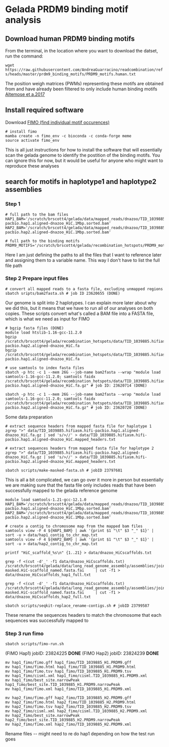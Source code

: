 # Gelada PRDM9 binding motif analysis

## Download human PRDM9 binding motifs

From the terminal, in the location where you want to download the datset, run the command:

```wget https://raw.githubusercontent.com/AndreaGuarracino/readcombination/refs/heads/master/prdm9_binding_motifs/PRDM9_motifs.human.txt```

The position weigh matrices (PWMs) representing these motifs are obtained from and have already been filtered to only include human binding motifs [Altemose et a.2017](https://elifesciences.org/articles/28383)

## Install required software
Download [FIMO (find individual motif occurences)](https://meme-suite.org/meme/doc/fimo.html)

```shell
# install fimo
mamba create -n fimo_env -c bioconda -c conda-forge meme
source activate fimo_env

```
This is all just instructions for how to install the software that will essentially scan the gelada genome to identify the postition of the binding motifs. You can ignore this for now, but it would be useful for anyone who might want to reproduce these analyses

## search for motifs in haplotype1 and haplotype2 assemblies 

### Step 1 

``` shell 
# full path to the bam files
HAP1_BAM='/scratch/brscott4/gelada/data/mapped_reads/dnazoo/TID_1039885.hifiasm.hifi-pacbio.hap1.aligned-dnazoo_HiC.1Mbp.sorted.bam'
HAP2_BAM='/scratch/brscott4/gelada/data/mapped_reads/dnazoo/TID_1039885.hifiasm.hifi-pacbio.hap2.aligned-dnazoo_HiC.1Mbp.sorted.bam'

# full path to the binding motifs
PRDM9_MOTIFS='/scratch/brscott4/gelada/recombination_hotspots/PRDM9_motifs.human.txt'
```
Here I am just defining the paths to all the files that I want to reference later and assigning them to a variable name. This way I don't have to list the full file path

### Step 2 Prepare input files

```shell
# convert all mapped reads to a fasta file, excluding unmapped regions
sbatch sripts/bam2fasta.sh # job ID 23620655 (DONE)
```
Our genome is split into 2 haplotypes. I can explain more later about why we did this, but it means that we have to run all of our analyses on both copies. These scripts convert what's called a BAM file into a FASTA file, which is what we need as input for FIMO

```shell
# bgzip fasta files (DONE)
module load htslib-1.16-gcc-11.2.0
bgzip /scratch/brscott4/gelada/recombination_hotspots/data/TID_1039885.hifiasm.hifi-pacbio.hap2.aligned-dnazoo_HiC.fa
bgzip /scratch/brscott4/gelada/recombination_hotspots/data/TID_1039885.hifiasm.hifi-pacbio.hap1.aligned-dnazoo_HiC.fa

# use samtools to index fasta files
sbatch -p htc -c 1 --mem 26G --job-name bam2fasta --wrap "module load samtools-1.16-gcc-11.2.0; samtools faidx /scratch/brscott4/gelada/recombination_hotspots/data/TID_1039885.hifiasm.hifi-pacbio.hap1.aligned-dnazoo_HiC.fa.gz" # job ID: 23620714 (DONE)

sbatch -p htc -c 1 --mem 26G --job-name bam2fasta --wrap "module load samtools-1.16-gcc-11.2.0; samtools faidx /scratch/brscott4/gelada/recombination_hotspots/data/TID_1039885.hifiasm.hifi-pacbio.hap2.aligned-dnazoo_HiC.fa.gz" # job ID: 23620720 (DONE)
```
Some data preparation

```shell
# extract sequence headers from mapped fasta file for haplotype 1
zgrep ">" data/TID_1039885.hifiasm.hifi-pacbio.hap1.aligned-dnazoo_HiC.fa.gz | sed 's/>//' > data/TID_1039885.hifiasm.hifi-pacbio.hap1.aligned-dnazoo_HiC.mapped_headers.txt

# extract sequences headers from mapped fasta file for haplotype 2
zgrep ">" data/TID_1039885.hifiasm.hifi-pacbio.hap2.aligned-dnazoo_HiC.fa.gz | sed 's/>//' > data/TID_1039885.hifiasm.hifi-pacbio.hap2.aligned-dnazoo_HiC.mapped_headers.txt
```

```shell
sbatch scripts/make-masked-fasta.sh # jobID 23797681
```
This is all a bit complicated, we can go over it more in person but essentially we are making sure that the fasta file only includes reads that have been successfully mapped to the gelada reference genome

```shell
module load samtools-1.21-gcc-12.1.0
HAP1_BAM='/scratch/brscott4/gelada/data/mapped_reads/dnazoo/TID_1039885.hifiasm.hifi-pacbio.hap1.aligned-dnazoo_HiC.1Mbp.sorted.bam'
HAP2_BAM='/scratch/brscott4/gelada/data/mapped_reads/dnazoo/TID_1039885.hifiasm.hifi-pacbio.hap2.aligned-dnazoo_HiC.1Mbp.sorted.bam'

# create a contig to chromosome map from the mapped bam files
samtools view -F 4 ${HAP1_BAM} | awk '{print $1 "\t" $3 "_" $1}' | sort -u > data/hap1_contig_to_chr_map.txt
samtools view -F 4 ${HAP2_BAM} | awk '{print $1 "\t" $3 "_" $1}' | sort -u > data/hap2_contig_to_chr_map.txt
```

```shell
printf "HiC_scaffold_%s\n" {1..21} > data/dnazoo_HiCscaffolds.txt

grep -f <(cut -d'_' -f1 data/dnazoo_HiCscaffolds.txt)     /scratch/brscott4/gelada/data/long_read_genome_assembly/assemblies/joint_pacbio_ont/TID_1039885.hap1.p_ctg.dnazoo-masked.HiC-scaffold_named.fasta.fai     | cut -f1 > data/dnazoo_HiCscaffolds_hap1_full.txt

grep -f <(cut -d'_' -f1 data/dnazoo_HiCscaffolds.txt)     /scratch/brscott4/gelada/data/long_read_genome_assembly/assemblies/joint_pacbio_ont/TID_1039885.hap2.p_ctg.dnazoo-masked.HiC-scaffold_named.fasta.fai     | cut -f1 > data/dnazoo_HiCscaffolds_hap2_full.txt

sbatch scripts/seqkit-replace_rename-contigs.sh # jobID 23799587 
```
These rename the sequences headers to match the chromosome that each sequences was successfully mapped to

### Step 3 run fimo 

```shell
sbatch scripts/fimo-run.sh
```
(FIMO Hap1)
jobID: 23824225     **DONE**
(FIMO Hap2)
jobID: 23824239     **DONE**

```shell
mv hap1_fimo/fimo.gff hap1_fimo/TID_1039885_H1.PRDM9.gff
mv hap1_fimo/fimo.html hap1_fimo/TID_1039885_H1.PRDM9.html
mv hap1_fimo/fimo.tsv hap1_fimo/TID_1039885_H1.PRDM9.tsv
mv hap1_fimo/cisml.xml hap1_fimo/cisml.TID_1039885_H1.PRDM9.xml
mv hap1_fimo/best_site.narrowPeak hap1_fimo/best_site.TID_1039885_H1.PRDM9.narrowPeak
mv hap1_fimo/fimo.xml hap1_fimo/TID_1039885_H1.PRDM9.xml

mv hap2_fimo/fimo.gff hap2_fimo/TID_1039885_H2.PRDM9.gff
mv hap2_fimo/fimo.html hap2_fimo/TID_1039885_H2.PRDM9.html
mv hap2_fimo/fimo.tsv hap2_fimo/TID_1039885_H2.PRDM9.tsv
mv hap2_fimo/cisml.xml hap2_fimo/cisml.TID_1039885_H2.PRDM9.xml
mv hap2_fimo/best_site.narrowPeak hap2_fimo/best_site.TID_1039885_H2.PRDM9.narrowPeak
mv hap2_fimo/fimo.xml hap2_fimo/TID_1039885_H2.PRDM9.xml
```
Rename files -- might need to re do hap1 depending on how the test run goes 
